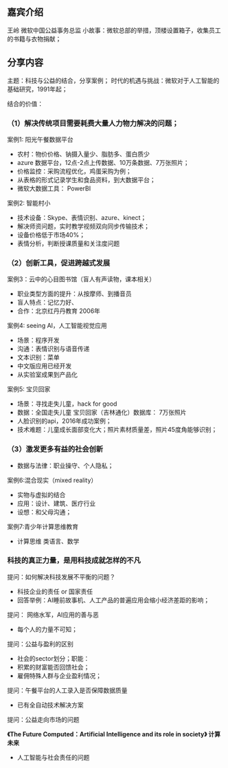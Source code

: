 ## 嘉宾介绍
王岭
微软中国公益事务总监
小故事：微软总部的举措，顶楼设置箱子，收集员工的书籍与衣物捐献；

## 分享内容
主题：科技与公益的结合，分享案例；
时代的机遇与挑战：微软对于人工智能的基础研究，1991年起；

结合的价值：
### （1）解决传统项目需要耗费大量人力物力解决的问题；
案例1: 阳光午餐数据平台
- 农村：物价价格、钠摄入量少、脂肪多、蛋白质少
- azure 数据平台，12点-2点上传数据、10万条数据、7万张照片；
- 价格监控：采购流程优化，鸡蛋采购为例；
- 从表格的形式记录学生和食品资料，到大数据平台；
- 微软大数据工具： PowerBI

案例2: 智能村小
- 技术设备：Skype、表情识别、azure、kinect；
- 解决师资问题，实时教学视频双向同步传输技术；
- 设备价格低于市场40%；
- 表情分析，判断授课质量和关注度问题

### （2）创新工具，促进跨越式发展

案例3：云中的心目图书馆（盲人有声读物，课本相关）
- 职业类型方面的提升：从按摩师、到播音员
- 盲人特点：记忆力好、
- 合作：北京红丹丹教育 2006年

案例4: seeing AI，人工智能视觉应用
- 场景：程序开发
- 沟通：表情识别与语音传递
- 文本识别：菜单
- 中文版应用已经开发
- 从实验室成果到产品化

案例5: 宝贝回家
- 场景：寻找走失儿童，hack for good
- 数据：全国走失儿童 宝贝回家（吉林通化）数据库： 7万张照片
- 人脸识别的api，2016年成功案例；
- 技术难题：儿童成长面部变化大；照片素材质量差，照片45度角能够识别；

### （3）激发更多有益的社会创新
- 数据与法律：职业操守、个人隐私；

案例6:混合现实（mixed reality）
- 实物与虚拟的结合
- 应用：设计、建筑、医疗行业
- 设想：和父母沟通；

案例7:青少年计算思维教育
- 计算思维 类语言、数学

### 科技的真正力量，是用科技成就怎样的不凡

提问：如何解决科技发展不平衡的问题？
- 科技企业的责任 or 国家责任
- 回答举例：AI睡前故事机、人工产品的普遍应用会缩小经济差距的影响；

提问： 网络水军，AI应用的善与恶
- 每个人的力量不可知；

提问：公益与盈利的区别
- 社会的sector划分；职能：
- 积累的财富能否回馈社会；
- 雇佣特殊人群与企业盈利情况；

提问：午餐平台的人工录入是否保障数据质量
 - 已有全自动技术解决方案

提问：公益走向市场的问题

**《The Future Computed：Artificial Intelligence and its role in society》 计算未来**
- 人工智能与社会责任的问题

